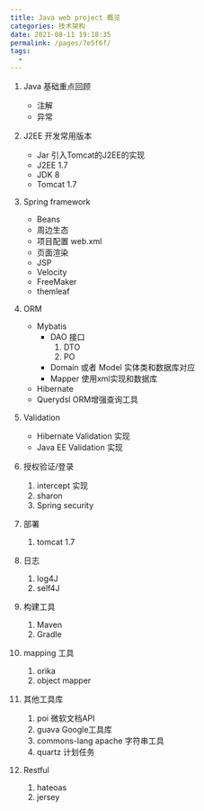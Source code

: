 ```yaml
---
title: Java web project 概览
categories: 技术架构
date: 2021-08-11 19:18:35
permalink: /pages/7e5f6f/
tags: 
  - 
---
```


  1. Java 基础重点回顾
      - 注解
      - 异常

  2. J2EE 开发常用版本
      - Jar 引入Tomcat的J2EE的实现
      - J2EE 1.7
      - JDK 8
      - Tomcat 1.7

  3. Spring framework

      -  Beans
      -  周边生态
      -  项目配置 web.xml
      -  页面渲染
        - JSP
        - Velocity
        - FreeMaker
        - themleaf

  4. ORM
      - Mybatis
          - DAO 接口
              1. DTO
              2. PO
          - Domain 或者 Model  实体类和数据库对应
          - Mapper 使用xml实现和数据库
      - Hibernate
      - Querydsl ORM增强查询工具

  5. Validation
      - Hibernate Validation 实现
      - Java EE Validation 实现

  6. 授权验证/登录
      1. intercept 实现
      2. sharon
      3. Spring security

  7. 部署
      1. tomcat 1.7

  8. 日志
      1. log4J
      2. self4J

  9. 构建工具
      1. Maven
      2. Gradle

  10. mapping 工具
      1. orika
      2. object mapper

  11. 其他工具库
      1. poi 微软文档API
      2. guava Google工具库
      3. commons-lang apache 字符串工具
      4. quartz 计划任务
      
  12. Restful
      1. hateoas
      2. jersey 